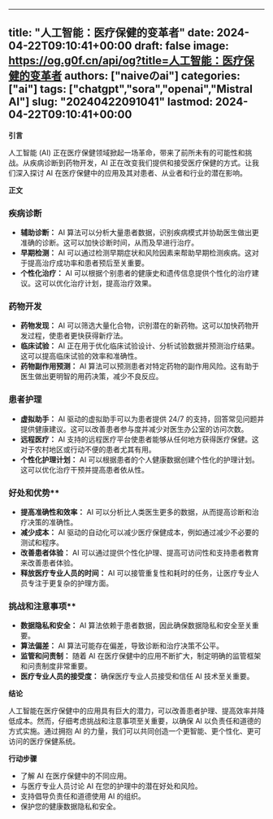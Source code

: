 
---
title: "人工智能：医疗保健的变革者"
date: 2024-04-22T09:10:41+00:00
draft: false
image: https://og.g0f.cn/api/og?title=人工智能：医疗保健的变革者
authors: ["naiveのai"]
categories: ["ai"]
tags: ["chatgpt","sora","openai","Mistral AI"]
slug: "20240422091041"
lastmod: 2024-04-22T09:10:41+00:00
---
**引言**

人工智能 (AI) 正在医疗保健领域掀起一场革命，带来了前所未有的可能性和挑战。从疾病诊断到药物开发，AI 正在改变我们提供和接受医疗保健的方式。让我们深入探讨 AI 在医疗保健中的应用及其对患者、从业者和行业的潜在影响。

**正文**

### 疾病诊断

* **辅助诊断：** AI 算法可以分析大量患者数据，识别疾病模式并协助医生做出更准确的诊断。这可以加快诊断时间，从而及早进行治疗。
* **早期检测：** AI 可以通过检测早期症状和风险因素来帮助早期检测疾病。这对于提高治疗成功率和患者预后至关重要。
* **个性化治疗：** AI 可以根据个别患者的健康史和遗传信息提供个性化的治疗建议。这可以优化治疗计划，提高治疗效果。

### 药物开发

* **药物发现：** AI 可以筛选大量化合物，识别潜在的新药物。这可以加快药物开发过程，使患者更快获得新疗法。
* **临床试验：** AI 正在用于优化临床试验设计、分析试验数据并预测治疗结果。这可以提高临床试验的效率和准确性。
* **药物副作用预测：** AI 算法可以预测患者对特定药物的副作用风险。这有助于医生做出更明智的用药决策，减少不良反应。

### 患者护理

* **虚拟助手：** AI 驱动的虚拟助手可以为患者提供 24/7 的支持，回答常见问题并提供健康建议。这可以改善患者参与度并减少对医生办公室的访问次数。
* **远程医疗：** AI 支持的远程医疗平台使患者能够从任何地方获得医疗保健。这对于农村地区或行动不便的患者尤其有用。
* **个性化护理计划：** AI 可以根据患者的个人健康数据创建个性化的护理计划。这可以优化治疗干预并提高患者依从性。

### 好处和优势**

* **提高准确性和效率：** AI 可以分析比人类医生更多的数据，从而提高诊断和治疗决策的准确性。
* **减少成本：** AI 驱动的自动化可以减少医疗保健成本，例如通过减少不必要的测试和程序。
* **改善患者体验：** AI 可以通过提供个性化护理、提高可访问性和支持患者教育来改善患者体验。
* **释放医疗专业人员的时间：** AI 可以接管重复性和耗时的任务，让医疗专业人员专注于更复杂的护理方面。

### 挑战和注意事项**

* **数据隐私和安全：** AI 算法依赖于患者数据，因此确保数据隐私和安全至关重要。
* **算法偏差：** AI 算法可能存在偏差，导致诊断和治疗决策不公平。
* **监管和问责制：** 随着 AI 在医疗保健中的应用不断扩大，制定明确的监管框架和问责制度非常重要。
* **医疗专业人员的接受度：** 确保医疗专业人员接受和信任 AI 技术至关重要。

**结论**

人工智能在医疗保健中的应用具有巨大的潜力，可以改善患者护理、提高效率并降低成本。然而，仔细考虑挑战和注意事项至关重要，以确保 AI 以负责任和道德的方式实施。通过拥抱 AI 的力量，我们可以共同创造一个更智能、更个性化、更可访问的医疗保健系统。

**行动步骤**

* 了解 AI 在医疗保健中的不同应用。
* 与医疗专业人员讨论 AI 在您的护理中的潜在好处和风险。
* 支持倡导负责任和道德使用 AI 的组织。
* 保护您的健康数据隐私和安全。